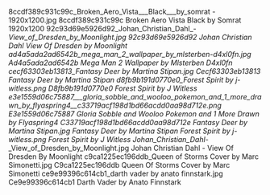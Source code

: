 8ccdf389c931c99c_Broken_Aero_Vista___Black___by_somrat - 1920x1200.jpg 8ccdf389c931c99c Broken Aero Vista   Black   by Somrat   1920x1200
92c93d69e5926d92_Johan_Christian_Dahl_-_View_of_Dresden_by_Moonlight.jpg 92c93d69e5926d92 Johan Christian Dahl   View Of Dresden by Moonlight
ad4a5ada2ad6542b_mega_man_2_wallpaper_by_mlsterben-d4xl0fn.jpg Ad4a5ada2ad6542b Mega Man 2 Wallpaper by Mlsterben D4xl0fn
cecf63303eb13813_Fantasy Deer by Martina Stipan.jpg Cecf63303eb13813 Fantasy Deer by Martina Stipan
d8fb9b191d0770e0_Forest Spirit by j-witless.png D8fb9b191d0770e0 Forest Spirit by J Witless
e3e1559d06c75887___gloria_sobble_and_wooloo_pokemon_and_1_more_drawn_by_flyaspring4__c33719acf198d1bd66acdd0aa98d712e.png E3e1559d06c75887   Gloria Sobble and Wooloo Pokemon and 1 More Drawn by Flyaspring4  C33719acf198d1bd66acdd0aa98d712e
Fantasy Deer by Martina Stipan.jpg Fantasy Deer by Martina Stipan
Forest Spirit by j-witless.png Forest Spirit by J Witless
Johan_Christian_Dahl_-_View_of_Dresden_by_Moonlight.jpg Johan Christian Dahl - View Of Dresden By Moonlight
c9ca1225ec196ddb_Queen of Storms Cover by Marc Simonetti.jpg C9ca1225ec196ddb Queen Of Storms Cover by Marc Simonetti
ce9e99396c614cb1_darth vader by anato finnstark.jpg Ce9e99396c614cb1 Darth Vader by Anato Finnstark
